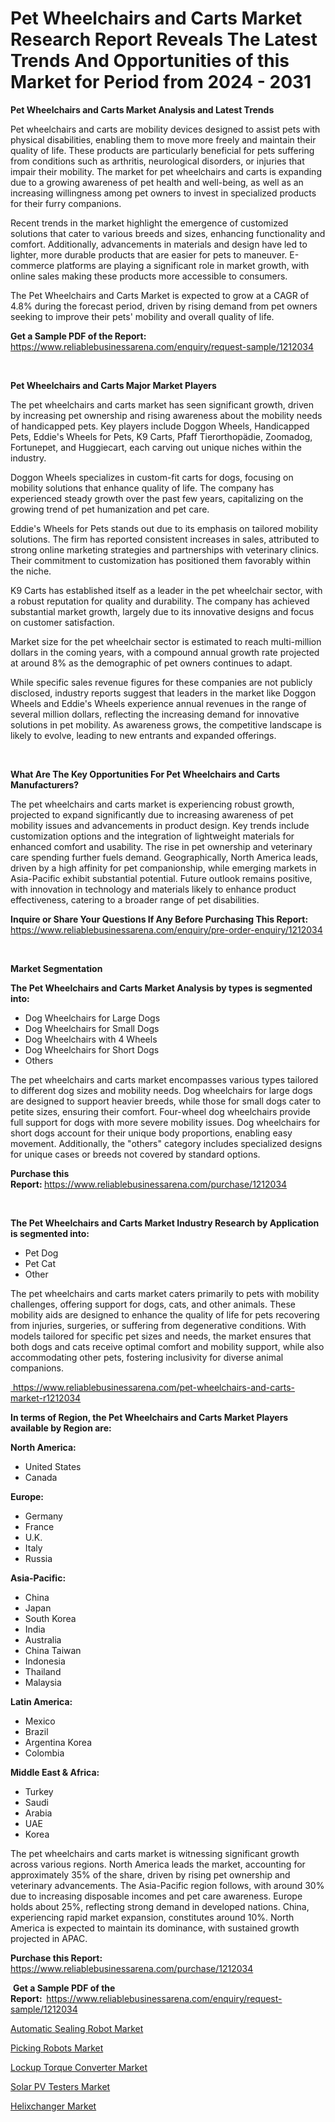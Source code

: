 <p><h1>Pet Wheelchairs and Carts Market Research Report Reveals The Latest Trends And Opportunities of this Market for Period from 2024 - 2031</h1></p><p><strong>Pet Wheelchairs and Carts Market Analysis and Latest Trends</strong></p>
<p><p>Pet wheelchairs and carts are mobility devices designed to assist pets with physical disabilities, enabling them to move more freely and maintain their quality of life. These products are particularly beneficial for pets suffering from conditions such as arthritis, neurological disorders, or injuries that impair their mobility. The market for pet wheelchairs and carts is expanding due to a growing awareness of pet health and well-being, as well as an increasing willingness among pet owners to invest in specialized products for their furry companions.</p><p>Recent trends in the market highlight the emergence of customized solutions that cater to various breeds and sizes, enhancing functionality and comfort. Additionally, advancements in materials and design have led to lighter, more durable products that are easier for pets to maneuver. E-commerce platforms are playing a significant role in market growth, with online sales making these products more accessible to consumers.</p><p>The Pet Wheelchairs and Carts Market is expected to grow at a CAGR of 4.8% during the forecast period, driven by rising demand from pet owners seeking to improve their pets' mobility and overall quality of life.</p></p>
<p><strong>Get a Sample PDF of the Report:&nbsp;</strong> <a href="https://www.reliablebusinessarena.com/enquiry/request-sample/1212034?utm_campaign=1172&utm_medium=2&utm_source=Github&utm_content=ia&utm_term=06102024&utm_id=pet-wheelchairs-and-carts">https://www.reliablebusinessarena.com/enquiry/request-sample/1212034</a></p>
<p>&nbsp;</p>
<p><strong>Pet Wheelchairs and Carts Major Market Players</strong></p>
<p><p>The pet wheelchairs and carts market has seen significant growth, driven by increasing pet ownership and rising awareness about the mobility needs of handicapped pets. Key players include Doggon Wheels, Handicapped Pets, Eddie's Wheels for Pets, K9 Carts, Pfaff Tierorthopädie, Zoomadog, Fortunepet, and Huggiecart, each carving out unique niches within the industry.</p><p>Doggon Wheels specializes in custom-fit carts for dogs, focusing on mobility solutions that enhance quality of life. The company has experienced steady growth over the past few years, capitalizing on the growing trend of pet humanization and pet care.</p><p>Eddie's Wheels for Pets stands out due to its emphasis on tailored mobility solutions. The firm has reported consistent increases in sales, attributed to strong online marketing strategies and partnerships with veterinary clinics. Their commitment to customization has positioned them favorably within the niche.</p><p>K9 Carts has established itself as a leader in the pet wheelchair sector, with a robust reputation for quality and durability. The company has achieved substantial market growth, largely due to its innovative designs and focus on customer satisfaction.</p><p>Market size for the pet wheelchair sector is estimated to reach multi-million dollars in the coming years, with a compound annual growth rate projected at around 8% as the demographic of pet owners continues to adapt.</p><p>While specific sales revenue figures for these companies are not publicly disclosed, industry reports suggest that leaders in the market like Doggon Wheels and Eddie's Wheels experience annual revenues in the range of several million dollars, reflecting the increasing demand for innovative solutions in pet mobility. As awareness grows, the competitive landscape is likely to evolve, leading to new entrants and expanded offerings.</p></p>
<p>&nbsp;</p>
<p><strong>What Are The Key Opportunities For Pet Wheelchairs and Carts Manufacturers?</strong></p>
<p><p>The pet wheelchairs and carts market is experiencing robust growth, projected to expand significantly due to increasing awareness of pet mobility issues and advancements in product design. Key trends include customization options and the integration of lightweight materials for enhanced comfort and usability. The rise in pet ownership and veterinary care spending further fuels demand. Geographically, North America leads, driven by a high affinity for pet companionship, while emerging markets in Asia-Pacific exhibit substantial potential. Future outlook remains positive, with innovation in technology and materials likely to enhance product effectiveness, catering to a broader range of pet disabilities.</p></p>
<p><strong>Inquire or Share Your Questions If Any Before Purchasing This Report:</strong> <a href="https://www.reliablebusinessarena.com/enquiry/pre-order-enquiry/1212034?utm_campaign=1172&utm_medium=2&utm_source=Github&utm_content=ia&utm_term=06102024&utm_id=pet-wheelchairs-and-carts">https://www.reliablebusinessarena.com/enquiry/pre-order-enquiry/1212034</a></p>
<p>&nbsp;</p>
<p><strong>Market Segmentation</strong></p>
<p><strong>The Pet Wheelchairs and Carts Market Analysis by types is segmented into:</strong></p>
<p><ul><li>Dog Wheelchairs for Large Dogs</li><li>Dog Wheelchairs for Small Dogs</li><li>Dog Wheelchairs with 4 Wheels</li><li>Dog Wheelchairs for Short Dogs</li><li>Others</li></ul></p>
<p><p>The pet wheelchairs and carts market encompasses various types tailored to different dog sizes and mobility needs. Dog wheelchairs for large dogs are designed to support heavier breeds, while those for small dogs cater to petite sizes, ensuring their comfort. Four-wheel dog wheelchairs provide full support for dogs with more severe mobility issues. Dog wheelchairs for short dogs account for their unique body proportions, enabling easy movement. Additionally, the "others" category includes specialized designs for unique cases or breeds not covered by standard options.</p></p>
<p><strong>Purchase this Report:&nbsp;</strong><a href="https://www.reliablebusinessarena.com/purchase/1212034?utm_campaign=1172&utm_medium=2&utm_source=Github&utm_content=ia&utm_term=06102024&utm_id=pet-wheelchairs-and-carts">https://www.reliablebusinessarena.com/purchase/1212034</a></p>
<p>&nbsp;</p>
<p><strong>The Pet Wheelchairs and Carts Market Industry Research by Application is segmented into:</strong></p>
<p><ul><li>Pet Dog</li><li>Pet Cat</li><li>Other</li></ul></p>
<p><p>The pet wheelchairs and carts market caters primarily to pets with mobility challenges, offering support for dogs, cats, and other animals. These mobility aids are designed to enhance the quality of life for pets recovering from injuries, surgeries, or suffering from degenerative conditions. With models tailored for specific pet sizes and needs, the market ensures that both dogs and cats receive optimal comfort and mobility support, while also accommodating other pets, fostering inclusivity for diverse animal companions.</p></p>
<p><a href="https://www.reliablebusinessarena.com/pet-wheelchairs-and-carts-market-r1212034?utm_campaign=1172&utm_medium=2&utm_source=Github&utm_content=ia&utm_term=06102024&utm_id=pet-wheelchairs-and-carts">&nbsp;https://www.reliablebusinessarena.com/pet-wheelchairs-and-carts-market-r1212034</a></p>
<p><strong>In terms of Region, the Pet Wheelchairs and Carts Market Players available by Region are:</strong></p>
<p>
    <p> <strong> North America: </strong>
        <ul>
            <li>United States</li>
            <li>Canada</li>
        </ul>
        </p> 
    <p> <strong> Europe: </strong>
        <ul>
            <li>Germany</li>
            <li>France</li>
            <li>U.K.</li>
            <li>Italy</li>
            <li>Russia</li>
        </ul>
        </p> 
    <p> <strong> Asia-Pacific: </strong>
        <ul>
            <li>China</li>
            <li>Japan</li>
            <li>South Korea</li>
            <li>India</li>
            <li>Australia</li>
            <li>China Taiwan</li>
            <li>Indonesia</li>
            <li>Thailand</li>
            <li>Malaysia</li>
        </ul>
        </p> 
    <p> <strong> Latin America: </strong>
        <ul>
            <li>Mexico</li>
            <li>Brazil</li>
            <li>Argentina Korea</li>
            <li>Colombia</li>
        </ul>
        </p> 
    <p> <strong> Middle East & Africa: </strong>
        <ul>
            <li>Turkey</li>
            <li>Saudi</li>
            <li>Arabia</li>
            <li>UAE</li>
            <li>Korea</li>
        </ul>
    </p>
    </p>
<p><p>The pet wheelchairs and carts market is witnessing significant growth across various regions. North America leads the market, accounting for approximately 35% of the share, driven by rising pet ownership and veterinary advancements. The Asia-Pacific region follows, with around 30% due to increasing disposable incomes and pet care awareness. Europe holds about 25%, reflecting strong demand in developed nations. China, experiencing rapid market expansion, constitutes around 10%. North America is expected to maintain its dominance, with sustained growth projected in APAC.</p></p>
<p><strong>Purchase this Report: </strong><a href="https://www.reliablebusinessarena.com/purchase/1212034?utm_campaign=1172&utm_medium=2&utm_source=Github&utm_content=ia&utm_term=06102024&utm_id=pet-wheelchairs-and-carts">https://www.reliablebusinessarena.com/purchase/1212034</a></p>
<p>&nbsp;<strong>Get a Sample PDF of the Report:&nbsp;&nbsp;</strong><a href="https://www.reliablebusinessarena.com/enquiry/request-sample/1212034?utm_campaign=1172&utm_medium=2&utm_source=Github&utm_content=ia&utm_term=06102024&utm_id=pet-wheelchairs-and-carts">https://www.reliablebusinessarena.com/enquiry/request-sample/1212034</a></p>
<p><strong></strong></p>
<p><p><a href="https://www.linkedin.com/pulse/disruption-innovation-automatic-sealing-robot-industry-market-analysis-vcwjf?utm_campaign=1172&utm_medium=2&utm_source=Github&utm_content=ia&utm_term=06102024&utm_id=pet-wheelchairs-and-carts">Automatic Sealing Robot Market</a></p><p><a href="https://www.linkedin.com/pulse/driving-forces-global-picking-robots-market-trends-applications-nsllf?utm_campaign=1172&utm_medium=2&utm_source=Github&utm_content=ia&utm_term=06102024&utm_id=pet-wheelchairs-and-carts">Picking Robots Market</a></p><p><a href="https://www.linkedin.com/pulse/global-perspectives-lockup-torque-converter-market-trends-forecast-r8gqe?utm_campaign=1172&utm_medium=2&utm_source=Github&utm_content=ia&utm_term=06102024&utm_id=pet-wheelchairs-and-carts">Lockup Torque Converter Market</a></p><p><a href="https://www.linkedin.com/pulse/global-solar-pv-testers-market-analysis-key-trends-future-sfdff?utm_campaign=1172&utm_medium=2&utm_source=Github&utm_content=ia&utm_term=06102024&utm_id=pet-wheelchairs-and-carts">Solar PV Testers Market</a></p><p><a href="https://www.linkedin.com/pulse/mapping-helixchanger-market-trends-challenges-breakthroughs-2024-fyzlf?utm_campaign=1172&utm_medium=2&utm_source=Github&utm_content=ia&utm_term=06102024&utm_id=pet-wheelchairs-and-carts">Helixchanger Market</a></p></p>